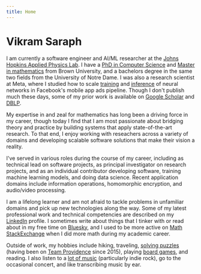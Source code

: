 ```yaml
---
title: Home
---
```


# Vikram Saraph

I am currently a software engineer and AI/ML researcher at the [Johns Hopkins Applied Physics Lab](https://www.jhuapl.edu/). I have a [PhD in Computer Science](https://cs.brown.edu/media/filer_public/7c/91/7c91fc0e-9b03-45c9-95a6-1b59b11a9b14/saraphvikram.pdf) and [Master in mathematics](https://graduateschool.brown.edu/academics-research/distinctive-opportunities/open-graduate-education/open-graduate-education-alumni) from Brown University, and a bachelors degree in the same two fields from the University of Notre Dame. I was also a research scientist at Meta, where I studied how to scale [training](https://ai.meta.com/research/publications/cpr-understanding-and-improving-failure-tolerant-training-for-deep-learning-recommendation-with-partial-recovery/) and [inference](https://ai.meta.com/research/publications/deeprecsys-a-system-for-optimizing-end-to-end-at-scale-neural-recommendation-inference/) of neural networks in Facebook's mobile app ads pipeline. Though I don't publish much these days, some of my prior work is available on [Google Scholar](https://scholar.google.com/citations?hl=en&user=90n7RmsAAAAJ&view_op=list_works&sortby=pubdate) and [DBLP](https://dblp.org/pid/152/3578.html).

My expertise in and zeal for mathematics has long been a driving force in my career, though today I find that I am most passionate about bridging theory and practice by building systems that apply state-of-the-art
research. To that end, I enjoy working with reseachers across a variety of domains and developing scalable software solutions that make their vision a reality.

I've served in various roles during the course of my career, including as technical lead on software projects,
as principal investigator
on research projects, and as an individual contributor developing software, training machine learning
models, and doing data science. Recent application domains include information operations, homomorphic encryption, and audio/video processing.

I am a lifelong learner and am not afraid to tackle problems
in unfamiliar domains and pick up new technologies along the way. Some of my latest professional work and technical competencies are described on my [LinkedIn](https://www.linkedin.com/in/vsaraph/) profile. I sometimes write about things that I tinker with or read about in my free time on [Bluesky](https://bsky.app/profile/vikramsaraph.com), and I used to be more active on [Math StackExchange](https://math.stackexchange.com/users/82388/vikram-saraph) when I did more math during my academic career.

Outside of work, my hobbies include hiking, traveling, [solving puzzles](https://puzzledpint.com/") (having been on [Team Providence](https://www.puzzles.wiki/wiki/Team_Providence") since 2015), playing [board games](https://boardgamegeek.com/user/vsaraph), and reading. I also listen to a [lot of music](https://www.last.fm/user/vsaraph) (particularly indie rock), go to the occasional concert, and like transcribing music by ear.

<!-- Yeah, I know you're looking at the source code. You must either be very curious, or very bored. -->
